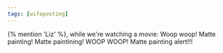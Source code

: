 ```yaml
---
tags: [wifeposting]
---
```


{% mention 'Liz' %}, while we're watching a movie: Woop woop! Matte painting! Matte paintining! WOOP WOOP! Matte painting alert!!!
